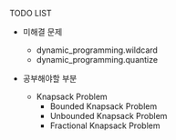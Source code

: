 TODO LIST

* 미해결 문제
	* dynamic_programming.wildcard
	* dynamic_programming.quantize
	
* 공부해야할 부분
	* Knapsack Problem
		* Bounded Knapsack Problem
		* Unbounded Knapsack Problem
		* Fractional Knapsack Problem